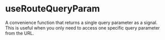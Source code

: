 # useRouteQueryParam

A convenience function that returns a single query parameter as a signal. This is useful when you only need to access one specific query parameter from the URL.
